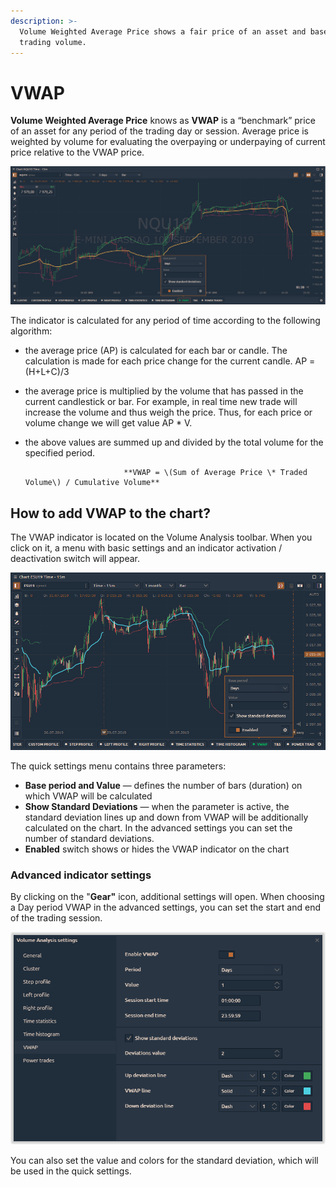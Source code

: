 ```yaml
---
description: >-
  Volume Weighted Average Price shows a fair price of an asset and based on a
  trading volume.
---
```


# VWAP

**Volume Weighted Average Price** knows as **VWAP** is a “benchmark” price of an asset for any period of the trading day or session. Average price is weighted by volume for evaluating the overpaying or underpaying of current price relative to the VWAP price.

![](../../.gitbook/assets/vwap.png)

The indicator is calculated for any period of time according to the following algorithm:

* the average price \(AP\) is calculated for each bar or candle. The calculation is made for each price change for the current candle.  AP = \(H+L+C\)/3
* the average price is multiplied by the volume that has passed in the current candlestick or bar. For example, in real time new trade will increase the volume and thus weigh the price. Thus, for each price or volume change we will get value AP \* V.
* the above values are summed up and divided by the total volume for the specified period. 

                            **VWAP = \(Sum of Average Price \* Traded Volume\) / Cumulative Volume**

## **How to add VWAP to the chart?**

The VWAP indicator is located on the Volume Analysis toolbar. When you click on it, a menu with basic settings and an indicator activation / deactivation switch will appear.

![VWAP Indicator is placed on Volume Analysis toolbar](../../.gitbook/assets/vwap-tool.png)

The quick settings menu contains three parameters:

* **Base period and Value** — defines the number of bars \(duration\) on which VWAP will be calculated
* **Show Standard Deviations** — when the parameter is active, the standard deviation lines up and down from VWAP will be additionally calculated on the chart. In the advanced settings you can set the number of standard deviations.
* **Enabled** switch shows or hides the VWAP indicator on the chart

### Advanced indicator settings

By clicking on the "**Gear"** icon, additional settings will open. When choosing a Day period VWAP in the advanced settings, you can set the start and end of the trading session.

![Additional setiings for VWAP Indicator](../../.gitbook/assets/vwap-advanced-settings.png)

You can also set the value and colors for the standard deviation, which will be used in the quick settings.

